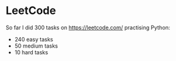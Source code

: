 # LeetCode
So far I did 300 tasks on https://leetcode.com/ practising Python:
- 240 easy tasks
- 50 medium tasks
- 10 hard tasks
